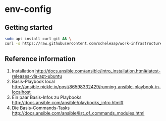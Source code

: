 # env-config

## Getting started

```sh
sudo apt install curl git && \
curl -s https://raw.githubusercontent.com/scheleaap/work-infrastructure/master/install.sh | bash
```

## Reference information

1) Installation http://docs.ansible.com/ansible/intro_installation.html#latest-releases-via-apt-ubuntu
2) Basis-Playbook local http://ansible.pickle.io/post/86598332429/running-ansible-playbook-in-localhost
3) Ein paar Basis-Infos zu Playbooks http://docs.ansible.com/ansible/playbooks_intro.html#
4) Die Basis-Commands-Tasks http://docs.ansible.com/ansible/list_of_commands_modules.html
